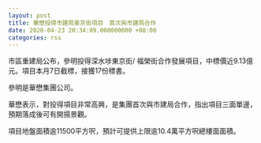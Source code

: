 ```yaml
---
layout: post
title: 華懋投得市建局東京街項目　首次與市建局合作
date: 2020-04-23 20:34:09.000000000 +08:00
categories: rss
---
```


市區重建局公布，參明投得深水埗東京街/ 福榮街合作發展項目，中標價近9.13億元。項目本月7日截標，接獲17份標書。

參明是華懋集團公司。

華懋表示，對投得項目非常高興，是集團首次與市建局合作，指出項目三面單邊，預期落成後可有開揚景觀。

項目地盤面積逾11500平方呎，預計可提供上限逾10.4萬平方呎總樓面面積。
